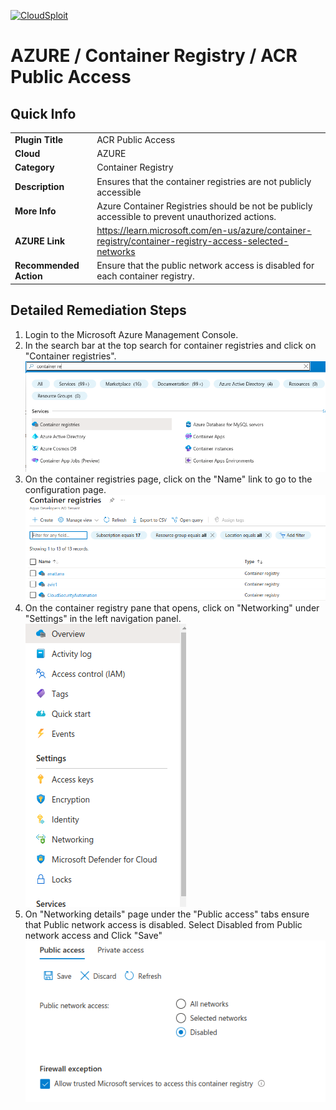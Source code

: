 [![CloudSploit](https://cloudsploit.com/img/logo-new-big-text-100.png "CloudSploit")](https://cloudsploit.com)

# AZURE / Container Registry / ACR Public Access

## Quick Info

| | |
|-|-|
| **Plugin Title** | ACR Public Access |
| **Cloud** | AZURE |
| **Category** | Container Registry |
| **Description** | Ensures that the container registries are not publicly accessible |
| **More Info** | Azure Container Registries should be not be publicly accessible to prevent unauthorized actions. |
| **AZURE Link** | https://learn.microsoft.com/en-us/azure/container-registry/container-registry-access-selected-networks |
| **Recommended Action** | Ensure that the public network access is disabled for each container registry. |

## Detailed Remediation Steps

1. Login to the Microsoft Azure Management Console.
2. In the search bar at the top search for container registries and click on "Container registries".<br/> <img src="/resources/azure/containerregistry/acr-public-access/step2.png"/>
3. On the container registries page, click on the "Name" link to go to the configuration page.<br/> <img src="/resources/azure/containerregistry/acr-public-access/step3.png"/>
4. On the container registry pane that opens, click on "Networking" under "Settings" in the left navigation panel.<br/> <img src="/resources/azure/containerregistry/acr-public-access/step4.png"/>
5. On "Networking details" page under the "Public access" tabs ensure that Public network access is disabled. Select Disabled from Public network access and Click "Save" <br/> <img src="/resources/azure/containerregistry/acr-public-access/step5.png"/>

